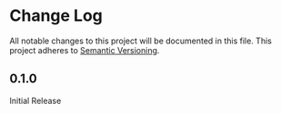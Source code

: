 # Change Log

All notable changes to this project will be documented in this file.
This project adheres to [Semantic Versioning](http://semver.org/).

## 0.1.0

Initial Release
